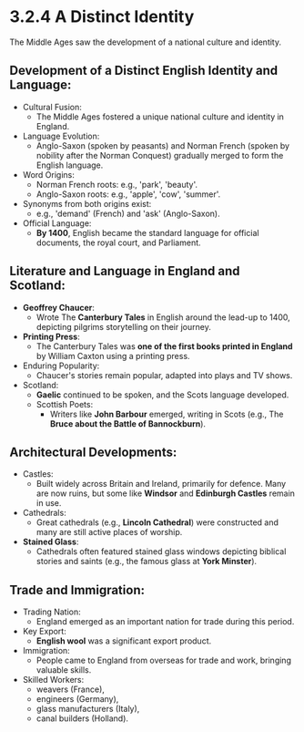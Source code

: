 # 3.2.4 A Distinct Identity

The Middle Ages saw the development of a national culture and identity.

## Development of a Distinct English Identity and Language:

- Cultural Fusion:
    - The Middle Ages fostered a unique national culture and identity in England.
- Language Evolution:
    - Anglo-Saxon (spoken by peasants) and Norman French (spoken by nobility after the Norman Conquest) gradually merged to form the English language.
- Word Origins:
    - Norman French roots: e.g., 'park', 'beauty'.
    - Anglo-Saxon roots: e.g., 'apple', 'cow', 'summer'.
- Synonyms from both origins exist:
    - e.g., 'demand' (French) and 'ask' (Anglo-Saxon).
- Official Language:
    - **By 1400**, English became the standard language for official documents, the royal court, and Parliament.

## Literature and Language in England and Scotland:

- **Geoffrey Chaucer**:
    - Wrote The **Canterbury Tales** in English around the lead-up to 1400, depicting pilgrims storytelling on their journey.
- **Printing Press**:
    - The Canterbury Tales was **one of the first books printed in England** by William Caxton using a printing press.
- Enduring Popularity:
    - Chaucer's stories remain popular, adapted into plays and TV shows.
- Scotland:
    - **Gaelic** continued to be spoken, and the Scots language developed.
    - Scottish Poets:
        - Writers like **John Barbour** emerged, writing in Scots (e.g., The **Bruce about the Battle of Bannockburn**).

## Architectural Developments:

- Castles:
    - Built widely across Britain and Ireland, primarily for defence. Many are now ruins, but some like **Windsor** and **Edinburgh Castles** remain in use.
- Cathedrals:
    - Great cathedrals (e.g., **Lincoln Cathedral**) were constructed and many are still active places of worship.
- **Stained Glass**:
    - Cathedrals often featured stained glass windows depicting biblical stories and saints (e.g., the famous glass at **York Minster**).

## Trade and Immigration:

- Trading Nation:
    - England emerged as an important nation for trade during this period.
- Key Export:
    - **English wool** was a significant export product.
- Immigration:
    - People came to England from overseas for trade and work, bringing valuable skills.
- Skilled Workers:
    - weavers (France),
    - engineers (Germany),
    - glass manufacturers (Italy),
    - canal builders (Holland).
